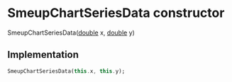 


# SmeupChartSeriesData constructor







SmeupChartSeriesData([double](https://api.flutter.dev/flutter/dart-core/double-class.html) x, [double](https://api.flutter.dev/flutter/dart-core/double-class.html) y)





## Implementation

```dart
SmeupChartSeriesData(this.x, this.y);
```







